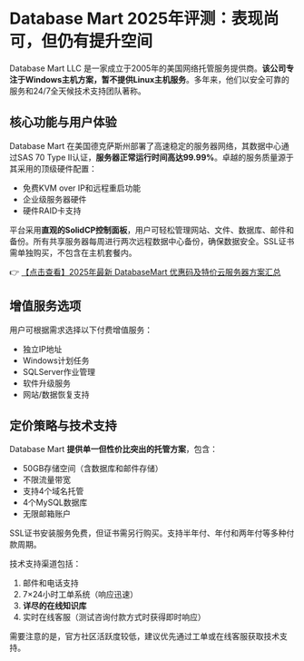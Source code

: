 # Database Mart 2025年评测：表现尚可，但仍有提升空间

Database Mart LLC 是一家成立于2005年的美国网络托管服务提供商。**该公司专注于Windows主机方案，暂不提供Linux主机服务**。多年来，他们以安全可靠的服务和24/7全天候技术支持团队著称。

## 核心功能与用户体验

Database Mart 在美国德克萨斯州部署了高速稳定的服务器网络，其数据中心通过SAS 70 Type II认证，**服务器正常运行时间高达99.99%**。卓越的服务质量源于其采用的顶级硬件配置：

- 免费KVM over IP和远程重启功能
- 企业级服务器硬件
- 硬件RAID卡支持

平台采用**直观的SolidCP控制面板**，用户可轻松管理网站、文件、数据库、邮件和备份。所有共享服务器每周进行两次远程数据中心备份，确保数据安全。SSL证书需单独购买，不包含在主机套餐内。

👉 [【点击查看】2025年最新 DatabaseMart 优惠码及特价云服务器方案汇总](https://bit.ly/DatabaseMart)

## 增值服务选项

用户可根据需求选择以下付费增值服务：
- 独立IP地址
- Windows计划任务
- SQLServer作业管理
- 软件升级服务
- 网站/数据恢复支持

## 定价策略与技术支持

Database Mart **提供单一但性价比突出的托管方案**，包含：
- 50GB存储空间（含数据库和邮件存储）
- 不限流量带宽
- 支持4个域名托管
- 4个MySQL数据库
- 无限邮箱账户

SSL证书安装服务免费，但证书需另行购买。支持半年付、年付和两年付等多种付款周期。

技术支持渠道包括：
1. 邮件和电话支持
2. 7×24小时工单系统（响应迅速）
3. **详尽的在线知识库**
4. 实时在线客服（测试咨询付款方式时获得即时响应）

需要注意的是，官方社区活跃度较低，建议优先通过工单或在线客服获取技术支持。